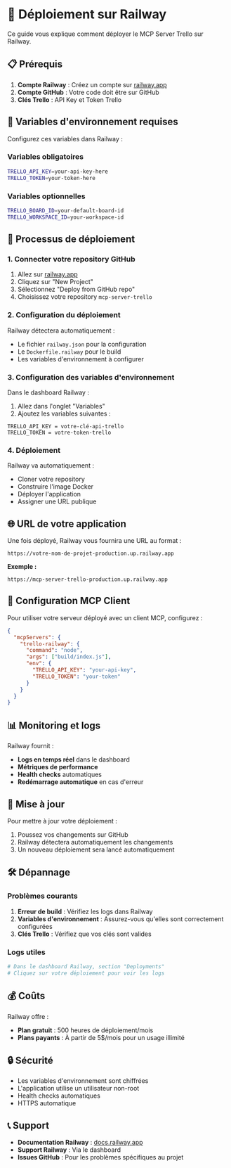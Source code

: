# 🚂 Déploiement sur Railway

Ce guide vous explique comment déployer le MCP Server Trello sur Railway.

## 📋 Prérequis

1. **Compte Railway** : Créez un compte sur [railway.app](https://railway.app)
2. **Compte GitHub** : Votre code doit être sur GitHub
3. **Clés Trello** : API Key et Token Trello

## 🔑 Variables d'environnement requises

Configurez ces variables dans Railway :

### Variables obligatoires
```bash
TRELLO_API_KEY=your-api-key-here
TRELLO_TOKEN=your-token-here
```

### Variables optionnelles
```bash
TRELLO_BOARD_ID=your-default-board-id
TRELLO_WORKSPACE_ID=your-workspace-id
```

## 🚀 Processus de déploiement

### 1. Connecter votre repository GitHub

1. Allez sur [railway.app](https://railway.app)
2. Cliquez sur "New Project"
3. Sélectionnez "Deploy from GitHub repo"
4. Choisissez votre repository `mcp-server-trello`

### 2. Configuration du déploiement

Railway détectera automatiquement :
- Le fichier `railway.json` pour la configuration
- Le `Dockerfile.railway` pour le build
- Les variables d'environnement à configurer

### 3. Configuration des variables d'environnement

Dans le dashboard Railway :

1. Allez dans l'onglet "Variables"
2. Ajoutez les variables suivantes :

```
TRELLO_API_KEY = votre-clé-api-trello
TRELLO_TOKEN = votre-token-trello
```

### 4. Déploiement

Railway va automatiquement :
- Cloner votre repository
- Construire l'image Docker
- Déployer l'application
- Assigner une URL publique

## 🌐 URL de votre application

Une fois déployé, Railway vous fournira une URL au format :

```
https://votre-nom-de-projet-production.up.railway.app
```

**Exemple :**
```
https://mcp-server-trello-production.up.railway.app
```

## 🔧 Configuration MCP Client

Pour utiliser votre serveur déployé avec un client MCP, configurez :

```json
{
  "mcpServers": {
    "trello-railway": {
      "command": "node",
      "args": ["build/index.js"],
      "env": {
        "TRELLO_API_KEY": "your-api-key",
        "TRELLO_TOKEN": "your-token"
      }
    }
  }
}
```

## 📊 Monitoring et logs

Railway fournit :
- **Logs en temps réel** dans le dashboard
- **Métriques de performance**
- **Health checks** automatiques
- **Redémarrage automatique** en cas d'erreur

## 🔄 Mise à jour

Pour mettre à jour votre déploiement :
1. Poussez vos changements sur GitHub
2. Railway détectera automatiquement les changements
3. Un nouveau déploiement sera lancé automatiquement

## 🛠️ Dépannage

### Problèmes courants

1. **Erreur de build** : Vérifiez les logs dans Railway
2. **Variables d'environnement** : Assurez-vous qu'elles sont correctement configurées
3. **Clés Trello** : Vérifiez que vos clés sont valides

### Logs utiles

```bash
# Dans le dashboard Railway, section "Deployments"
# Cliquez sur votre déploiement pour voir les logs
```

## 💰 Coûts

Railway offre :
- **Plan gratuit** : 500 heures de déploiement/mois
- **Plans payants** : À partir de 5$/mois pour un usage illimité

## 🔒 Sécurité

- Les variables d'environnement sont chiffrées
- L'application utilise un utilisateur non-root
- Health checks automatiques
- HTTPS automatique

## 📞 Support

- **Documentation Railway** : [docs.railway.app](https://docs.railway.app)
- **Support Railway** : Via le dashboard
- **Issues GitHub** : Pour les problèmes spécifiques au projet

